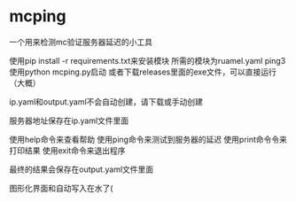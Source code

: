 # mcping
一个用来检测mc验证服务器延迟的小工具


使用pip install -r requirements.txt来安装模块
所需的模块为ruamel.yaml     ping3
使用python mcping.py启动
或者下载releases里面的exe文件，可以直接运行（大概）


ip.yaml和output.yaml不会自动创建，请下载或手动创建


服务器地址保存在ip.yaml文件里面



使用help命令来查看帮助
使用ping命令来测试到服务器的延迟
使用print命令令来打印结果
使用exit命令来退出程序


最终的结果会保存在output.yaml文件里面


图形化界面和自动写入在水了(
